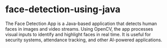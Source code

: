 # face-detection-using-java
The Face Detection App is a Java-based application that detects human faces in images and video streams. Using OpenCV, the app processes visual inputs to identify and highlight faces in real time. It is useful for security systems, attendance tracking, and other AI-powered applications.
